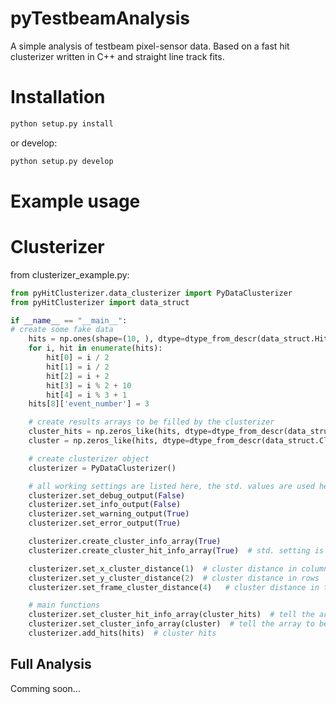 # pyTestbeamAnalysis
A simple analysis of testbeam pixel-sensor data. Based on a fast hit clusterizer written in C++ and straight line track fits.

# Installation
```bash
python setup.py install
```
or develop:
```bash
python setup.py develop
```

# Example usage 
# Clusterizer
from clusterizer_example.py:
```python
from pyHitClusterizer.data_clusterizer import PyDataClusterizer
from pyHitClusterizer import data_struct

if __name__ == "__main__":
# create some fake data
    hits = np.ones(shape=(10, ), dtype=dtype_from_descr(data_struct.HitInfoTable))
    for i, hit in enumerate(hits):
        hit[0] = i / 2
        hit[1] = i / 2
        hit[2] = i + 2
        hit[3] = i % 2 + 10
        hit[4] = i % 3 + 1
    hits[8]['event_number'] = 3

    # create results arrays to be filled by the clusterizer
    cluster_hits = np.zeros_like(hits, dtype=dtype_from_descr(data_struct.ClusterHitInfoTable))
    cluster = np.zeros_like(hits, dtype=dtype_from_descr(data_struct.ClusterInfoTable))

    # create clusterizer object
    clusterizer = PyDataClusterizer()

    # all working settings are listed here, the std. values are used here
    clusterizer.set_debug_output(False)
    clusterizer.set_info_output(False)
    clusterizer.set_warning_output(True)
    clusterizer.set_error_output(True)

    clusterizer.create_cluster_info_array(True)
    clusterizer.create_cluster_hit_info_array(True)  # std. setting is False

    clusterizer.set_x_cluster_distance(1)  # cluster distance in columns
    clusterizer.set_y_cluster_distance(2)  # cluster distance in rows
    clusterizer.set_frame_cluster_distance(4)   # cluster distance in time frames

    # main functions
    clusterizer.set_cluster_hit_info_array(cluster_hits)  # tell the array to be filled
    clusterizer.set_cluster_info_array(cluster)  # tell the array to be filled
    clusterizer.add_hits(hits)  # cluster hits
```

## Full Analysis
Comming soon...



